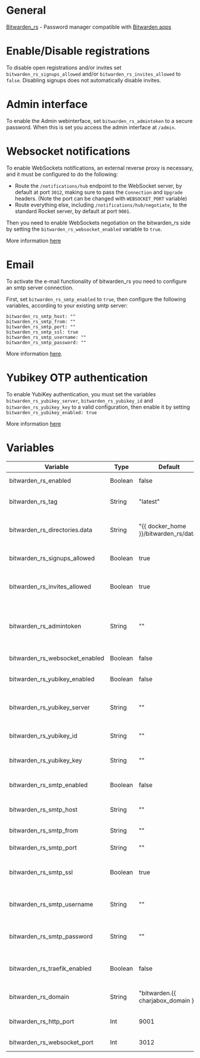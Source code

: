 # General
[Bitwarden_rs](https://github.com/dani-garcia/bitwarden_rs) - Password manager compatible with [Bitwarden apps](https://bitwarden.com/)

# Enable/Disable registrations
To disable open registrations and/or invites set `bitwarden_rs_signups_allowed` and/or `bitwarden_rs_invites_allowed` to `false`. Disabling signups does not automatically disable invites.

# Admin interface
To enable the Admin webinterface, set `bitwarden_rs_admintoken` to a secure password. When this is set you access the admin interface at `/admin`.

# Websocket notifications

To enable WebSockets notifications, an external reverse proxy is necessary, and it must be configured to do the following:
- Route the `/notifications/hub` endpoint to the WebSocket server, by default at port `3012`, making sure to pass the `Connection` and `Upgrade` headers. (Note the port can be changed with `WEBSOCKET_PORT` variable)
- Route everything else, including `/notifications/hub/negotiate`, to the standard Rocket server, by default at port `9001`.

Then you need to enable WebSockets negotiation on the bitwarden_rs side by setting the `bitwarden_rs_websocket_enabled` variable to `true`.

More information [here](https://github.com/dani-garcia/bitwarden_rs/wiki/Enabling-WebSocket-notifications)

# Email
To activate the e-mail functionality of bitwarden_rs you need to configure an smtp server connection.

First, set `bitwarden_rs_smtp_enabled` to `true`, then configure the following variables, according to your existing smtp server:
```
bitwarden_rs_smtp_host: ""
bitwarden_rs_smtp_from: ""
bitwarden_rs_smtp_port: ""
bitwarden_rs_smtp_ssl: true
bitwarden_rs_smtp_username: ""
bitwarden_rs_smtp_password: ""
```

More information [here](https://github.com/dani-garcia/bitwarden_rs/wiki/SMTP-configuration).

# Yubikey OTP authentication
To enable YubiKey authentication, you must set the variables `bitwarden_rs_yubikey_server`, `bitwarden_rs_yubikey_id` and `bitwarden_rs_yubikey_key` to a valid configuration, then enable it by setting `bitwarden_rs_yubikey_enabled: true`

More information [here](https://github.com/dani-garcia/bitwarden_rs/wiki/Enabling-Yubikey-OTP-authentication)

# Variables

| Variable                       | Type    | Default                               | Comment                                                                |
|--------------------------------|---------|---------------------------------------|------------------------------------------------------------------------|
| bitwarden_rs_enabled           | Boolean | false                                 | Enable/Disable the application                                         |
| bitwarden_rs_tag               | String  | "latest"                              | Tag to use for the docker image                  |
| bitwarden_rs_directories.data  | String  | "{{ docker_home }}/bitwarden_rs/data" | Path were application data should be stored                            |
| bitwarden_rs_signups_allowed   | Boolean | true                                  | Enable/Disable open account creation                                   |
| bitwarden_rs_invites_allowed   | Boolean | true                                  | Enable/Disable account creation via invites                            |
| bitwarden_rs_admintoken        | String  | ""                                    | Password for admin interface. If left blank the interface is disabled. |
| bitwarden_rs_websocket_enabled | Boolean | false                                 | Enable/Disable Websocket                                               |
| bitwarden_rs_yubikey_enabled   | Boolean | false                                 | Enable/Disable Yubikey OTP authentication                              |
| bitwarden_rs_yubikey_server    | String  | ""                                    | The server to use for Yubikey OTP authentication                       |
| bitwarden_rs_yubikey_id        | String  | ""                                    | The ID to use on the Yubikey server                                    |
| bitwarden_rs_yubikey_key       | String  | ""                                    | The secret key for the Yubikey ID                                      |
| bitwarden_rs_smtp_enabled      | Boolean | false                                 | Enable/Disable sending of mails via smtp                               |
| bitwarden_rs_smtp_host         | String  | ""                                    | SMTP Host to use for sending mail                                      |
| bitwarden_rs_smtp_from         | String  | ""                                    | SMTP ´from:´ header                                                    |
| bitwarden_rs_smtp_port         | String  | ""                                    | SMTP Port to connect to                                                |
| bitwarden_rs_smtp_ssl          | Boolean | true                                  | Enable/Disable SSL connections to SMTP Host                            |
| bitwarden_rs_smtp_username     | String  | ""                                    | Username to authenticate with the SMTP Host                            |
| bitwarden_rs_smtp_password     | String  | ""                                    | Password to authenticate with the SMTP Host                            |
| bitwarden_rs_traefik_enabled   | Boolean | false                                 | Enable/Disable access to application via Traefik                       |
| bitwarden_rs_domain            | String  | "bitwarden.{{ charjabox_domain }}"    | Domain used to access the application                                  |
| bitwarden_rs_http_port         | Int     | 9001                                  | Port used to access the application                                    |
| bitwarden_rs_websocket_port    | Int     | 3012                                  | Port used for Websocket                                                |
